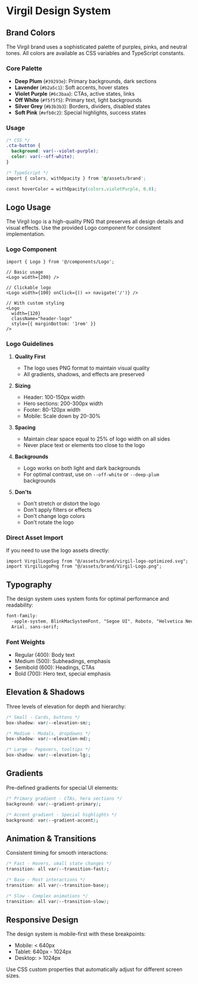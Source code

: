 # Virgil Design System

## Brand Colors

The Virgil brand uses a sophisticated palette of purples, pinks, and neutral tones. All colors are available as CSS variables and TypeScript constants.

### Core Palette

- **Deep Plum** (`#39293e`): Primary backgrounds, dark sections
- **Lavender** (`#b2a5c1`): Soft accents, hover states
- **Violet Purple** (`#6c3baa`): CTAs, active states, links
- **Off White** (`#f5f5f5`): Primary text, light backgrounds
- **Silver Grey** (`#b3b3b3`): Borders, dividers, disabled states
- **Soft Pink** (`#efb0c2`): Special highlights, success states

### Usage

```css
/* CSS */
.cta-button {
  background: var(--violet-purple);
  color: var(--off-white);
}

/* TypeScript */
import { colors, withOpacity } from '@/assets/brand';

const hoverColor = withOpacity(colors.violetPurple, 0.8);
```

## Logo Usage

The Virgil logo is a high-quality PNG that preserves all design details and visual effects. Use the provided Logo component for consistent implementation.

### Logo Component

```tsx
import { Logo } from '@/components/Logo';

// Basic usage
<Logo width={200} />

// Clickable logo
<Logo width={100} onClick={() => navigate('/')} />

// With custom styling
<Logo
  width={120}
  className="header-logo"
  style={{ marginBottom: '1rem' }}
/>
```

### Logo Guidelines

1. **Quality First**
   - The logo uses PNG format to maintain visual quality
   - All gradients, shadows, and effects are preserved

2. **Sizing**
   - Header: 100-150px width
   - Hero sections: 200-300px width
   - Footer: 80-120px width
   - Mobile: Scale down by 20-30%

3. **Spacing**
   - Maintain clear space equal to 25% of logo width on all sides
   - Never place text or elements too close to the logo

4. **Backgrounds**
   - Logo works on both light and dark backgrounds
   - For optimal contrast, use on `--off-white` or `--deep-plum` backgrounds

5. **Don'ts**
   - Don't stretch or distort the logo
   - Don't apply filters or effects
   - Don't change logo colors
   - Don't rotate the logo

### Direct Asset Import

If you need to use the logo assets directly:

```tsx
import VirgilLogoSvg from "@/assets/brand/virgil-logo-optimized.svg";
import VirgilLogoPng from "@/assets/brand/Virgil-Logo.png";
```

## Typography

The design system uses system fonts for optimal performance and readability:

```css
font-family:
  -apple-system, BlinkMacSystemFont, "Segoe UI", Roboto, "Helvetica Neue",
  Arial, sans-serif;
```

### Font Weights

- Regular (400): Body text
- Medium (500): Subheadings, emphasis
- Semibold (600): Headings, CTAs
- Bold (700): Hero text, special emphasis

## Elevation & Shadows

Three levels of elevation for depth and hierarchy:

```css
/* Small - Cards, buttons */
box-shadow: var(--elevation-sm);

/* Medium - Modals, dropdowns */
box-shadow: var(--elevation-md);

/* Large - Popovers, tooltips */
box-shadow: var(--elevation-lg);
```

## Gradients

Pre-defined gradients for special UI elements:

```css
/* Primary gradient - CTAs, hero sections */
background: var(--gradient-primary);

/* Accent gradient - Special highlights */
background: var(--gradient-accent);
```

## Animation & Transitions

Consistent timing for smooth interactions:

```css
/* Fast - Hovers, small state changes */
transition: all var(--transition-fast);

/* Base - Most interactions */
transition: all var(--transition-base);

/* Slow - Complex animations */
transition: all var(--transition-slow);
```

## Responsive Design

The design system is mobile-first with these breakpoints:

- Mobile: < 640px
- Tablet: 640px - 1024px
- Desktop: > 1024px

Use CSS custom properties that automatically adjust for different screen sizes.
